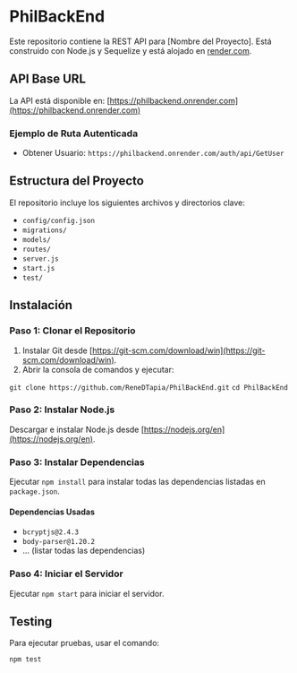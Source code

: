 # PhilBackEnd

Este repositorio contiene la REST API para [Nombre del Proyecto]. Está construido con Node.js y Sequelize y está alojado en [render.com](https://render.com).

## API Base URL

La API está disponible en: [https://philbackend.onrender.com](https://philbackend.onrender.com)

### Ejemplo de Ruta Autenticada

- Obtener Usuario: `https://philbackend.onrender.com/auth/api/GetUser`

## Estructura del Proyecto

El repositorio incluye los siguientes archivos y directorios clave:

- `config/config.json`
- `migrations/`
- `models/`
- `routes/`
- `server.js`
- `start.js`
- `test/`

## Instalación

### Paso 1: Clonar el Repositorio

1. Instalar Git desde [https://git-scm.com/download/win](https://git-scm.com/download/win).
2. Abrir la consola de comandos y ejecutar:

`git clone https://github.com/ReneDTapia/PhilBackEnd.git`
`cd PhilBackEnd`


### Paso 2: Instalar Node.js

Descargar e instalar Node.js desde [https://nodejs.org/en](https://nodejs.org/en).

### Paso 3: Instalar Dependencias

Ejecutar `npm install` para instalar todas las dependencias listadas en `package.json`.

#### Dependencias Usadas

- `bcryptjs@2.4.3`
- `body-parser@1.20.2`
- ... (listar todas las dependencias)

### Paso 4: Iniciar el Servidor

Ejecutar `npm start` para iniciar el servidor.

## Testing

Para ejecutar pruebas, usar el comando:

`npm test`
